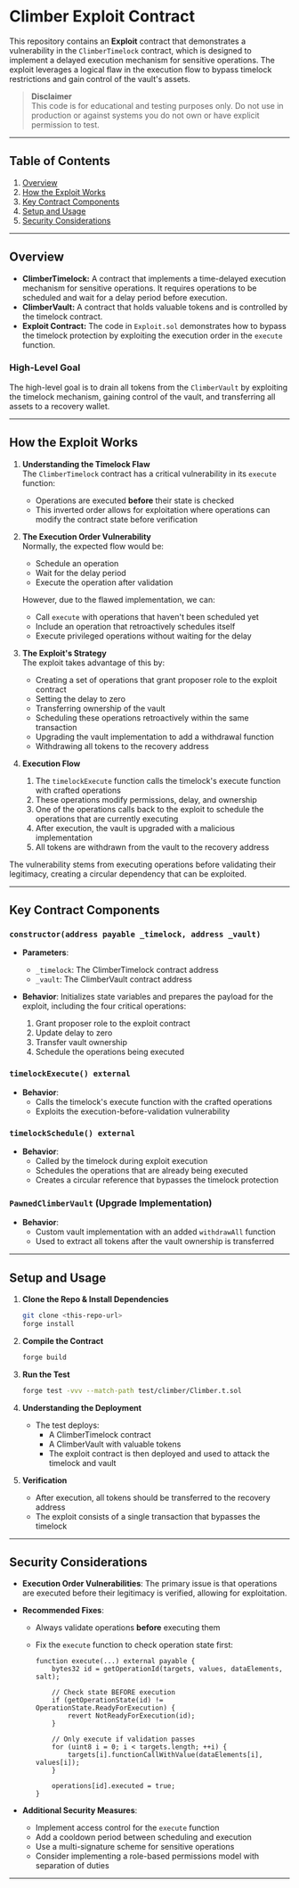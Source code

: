# Climber Exploit Contract

This repository contains an **Exploit** contract that demonstrates a vulnerability in the `ClimberTimelock` contract, which is designed to implement a delayed execution mechanism for sensitive operations. The exploit leverages a logical flaw in the execution flow to bypass timelock restrictions and gain control of the vault's assets.

> **Disclaimer**  
> This code is for educational and testing purposes only. Do not use in production or against systems you do not own or have explicit permission to test.

---

## Table of Contents

1. [Overview](#overview)
2. [How the Exploit Works](#how-the-exploit-works)
3. [Key Contract Components](#key-contract-components)
4. [Setup and Usage](#setup-and-usage)
5. [Security Considerations](#security-considerations)

---

## Overview

- **ClimberTimelock:** A contract that implements a time-delayed execution mechanism for sensitive operations. It requires operations to be scheduled and wait for a delay period before execution.
- **ClimberVault:** A contract that holds valuable tokens and is controlled by the timelock contract.
- **Exploit Contract:** The code in `Exploit.sol` demonstrates how to bypass the timelock protection by exploiting the execution order in the `execute` function.

### High-Level Goal

The high-level goal is to drain all tokens from the `ClimberVault` by exploiting the timelock mechanism, gaining control of the vault, and transferring all assets to a recovery wallet.

---

## How the Exploit Works

1. **Understanding the Timelock Flaw**  
   The `ClimberTimelock` contract has a critical vulnerability in its `execute` function:

   - Operations are executed **before** their state is checked
   - This inverted order allows for exploitation where operations can modify the contract state before verification

2. **The Execution Order Vulnerability**  
   Normally, the expected flow would be:

   - Schedule an operation
   - Wait for the delay period
   - Execute the operation after validation

   However, due to the flawed implementation, we can:

   - Call `execute` with operations that haven't been scheduled yet
   - Include an operation that retroactively schedules itself
   - Execute privileged operations without waiting for the delay

3. **The Exploit's Strategy**  
   The exploit takes advantage of this by:

   - Creating a set of operations that grant proposer role to the exploit contract
   - Setting the delay to zero
   - Transferring ownership of the vault
   - Scheduling these operations retroactively within the same transaction
   - Upgrading the vault implementation to add a withdrawal function
   - Withdrawing all tokens to the recovery address

4. **Execution Flow**
   1. The `timelockExecute` function calls the timelock's execute function with crafted operations
   2. These operations modify permissions, delay, and ownership
   3. One of the operations calls back to the exploit to schedule the operations that are currently executing
   4. After execution, the vault is upgraded with a malicious implementation
   5. All tokens are withdrawn from the vault to the recovery address

The vulnerability stems from executing operations before validating their legitimacy, creating a circular dependency that can be exploited.

---

## Key Contract Components

### `constructor(address payable _timelock, address _vault)`

- **Parameters**:

  - `_timelock`: The ClimberTimelock contract address
  - `_vault`: The ClimberVault contract address

- **Behavior**: Initializes state variables and prepares the payload for the exploit, including the four critical operations:
  1. Grant proposer role to the exploit contract
  2. Update delay to zero
  3. Transfer vault ownership
  4. Schedule the operations being executed

### `timelockExecute() external`

- **Behavior**:
  - Calls the timelock's execute function with the crafted operations
  - Exploits the execution-before-validation vulnerability

### `timelockSchedule() external`

- **Behavior**:
  - Called by the timelock during exploit execution
  - Schedules the operations that are already being executed
  - Creates a circular reference that bypasses the timelock protection

### `PawnedClimberVault` (Upgrade Implementation)

- **Behavior**:
  - Custom vault implementation with an added `withdrawAll` function
  - Used to extract all tokens after the vault ownership is transferred

---

## Setup and Usage

1. **Clone the Repo & Install Dependencies**

   ```bash
   git clone <this-repo-url>
   forge install
   ```

2. **Compile the Contract**

   ```bash
   forge build
   ```

3. **Run the Test**

   ```bash
   forge test -vvv --match-path test/climber/Climber.t.sol
   ```

4. **Understanding the Deployment**

   - The test deploys:
     - A ClimberTimelock contract
     - A ClimberVault with valuable tokens
     - The exploit contract is then deployed and used to attack the timelock and vault

5. **Verification**
   - After execution, all tokens should be transferred to the recovery address
   - The exploit consists of a single transaction that bypasses the timelock

---

## Security Considerations

- **Execution Order Vulnerabilities**: The primary issue is that operations are executed before their legitimacy is verified, allowing for exploitation.
- **Recommended Fixes**:

  - Always validate operations **before** executing them
  - Fix the `execute` function to check operation state first:

    ```solidity
    function execute(...) external payable {
        bytes32 id = getOperationId(targets, values, dataElements, salt);

        // Check state BEFORE execution
        if (getOperationState(id) != OperationState.ReadyForExecution) {
            revert NotReadyForExecution(id);
        }

        // Only execute if validation passes
        for (uint8 i = 0; i < targets.length; ++i) {
            targets[i].functionCallWithValue(dataElements[i], values[i]);
        }

        operations[id].executed = true;
    }
    ```

- **Additional Security Measures**:
  - Implement access control for the `execute` function
  - Add a cooldown period between scheduling and execution
  - Use a multi-signature scheme for sensitive operations
  - Consider implementing a role-based permissions model with separation of duties

---
